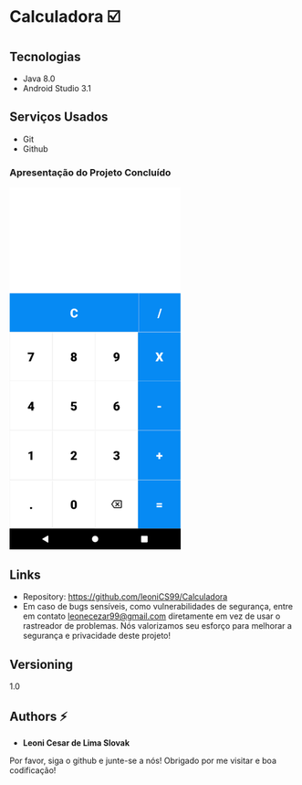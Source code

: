 # Calculadora :ballot_box_with_check:


## Tecnologias

* Java  8.0
* Android Studio 3.1


## Serviços Usados

* Git
* Github


### Apresentação do Projeto Concluído

<div>

<img src="https://github.com/leoniCS99/Calculadora/blob/main/app/src/main/res/drawable/StyleProjeto.png" width="300">


## Links 
  - Repository: https://github.com/leoniCS99/Calculadora
  - Em caso de bugs sensíveis, como vulnerabilidades de segurança, entre em contato
    leonecezar99@gmail.com diretamente em vez de usar o rastreador de problemas. Nós valorizamos seu esforço
    para melhorar a segurança e privacidade deste projeto!

  ## Versioning

  1.0


  ## Authors :zap:

  * **Leoni Cesar de Lima Slovak** 

  Por favor, siga o github e junte-se a nós!
  Obrigado por me visitar e boa codificação!
